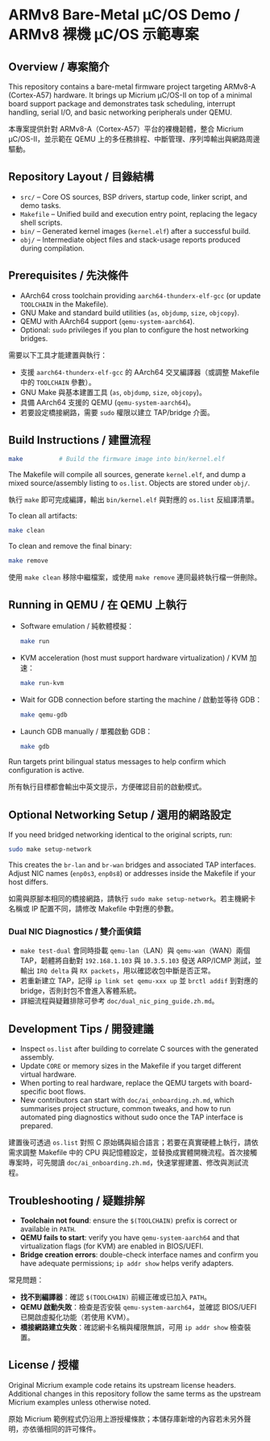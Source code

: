 # ARMv8 Bare-Metal µC/OS Demo / ARMv8 裸機 µC/OS 示範專案

## Overview / 專案簡介
This repository contains a bare-metal firmware project targeting ARMv8-A (Cortex-A57) hardware. It brings up Micrium µC/OS-II on top of a minimal board support package and demonstrates task scheduling, interrupt handling, serial I/O, and basic networking peripherals under QEMU.

本專案提供針對 ARMv8-A（Cortex-A57）平台的裸機韌體，整合 Micrium µC/OS-II，並示範在 QEMU 上的多任務排程、中斷管理、序列埠輸出與網路周邊驅動。

## Repository Layout / 目錄結構
- `src/` – Core OS sources, BSP drivers, startup code, linker script, and demo tasks.
- `Makefile` – Unified build and execution entry point, replacing the legacy shell scripts.
- `bin/` – Generated kernel images (`kernel.elf`) after a successful build.
- `obj/` – Intermediate object files and stack-usage reports produced during compilation.

## Prerequisites / 先決條件
- AArch64 cross toolchain providing `aarch64-thunderx-elf-gcc` (or update `TOOLCHAIN` in the Makefile).
- GNU Make and standard build utilities (`as`, `objdump`, `size`, `objcopy`).
- QEMU with AArch64 support (`qemu-system-aarch64`).
- Optional: `sudo` privileges if you plan to configure the host networking bridges.

需要以下工具才能建置與執行：
- 支援 `aarch64-thunderx-elf-gcc` 的 AArch64 交叉編譯器（或調整 Makefile 中的 `TOOLCHAIN` 參數）。
- GNU Make 與基本建置工具 (`as`, `objdump`, `size`, `objcopy`)。
- 具備 AArch64 支援的 QEMU (`qemu-system-aarch64`)。
- 若要設定橋接網路，需要 `sudo` 權限以建立 TAP/bridge 介面。

## Build Instructions / 建置流程
```bash
make          # Build the firmware image into bin/kernel.elf
```
The Makefile will compile all sources, generate `kernel.elf`, and dump a mixed source/assembly listing to `os.list`. Objects are stored under `obj/`.

執行 `make` 即可完成編譯，輸出 `bin/kernel.elf` 與對應的 `os.list` 反組譯清單。

To clean all artifacts:
```bash
make clean
```
To clean and remove the final binary:
```bash
make remove
```

使用 `make clean` 移除中繼檔案，或使用 `make remove` 連同最終執行檔一併刪除。

## Running in QEMU / 在 QEMU 上執行
- Software emulation / 純軟體模擬：
  ```bash
  make run
  ```
- KVM acceleration (host must support hardware virtualization) / KVM 加速：
  ```bash
  make run-kvm
  ```
- Wait for GDB connection before starting the machine / 啟動並等待 GDB：
  ```bash
  make qemu-gdb
  ```
- Launch GDB manually / 單獨啟動 GDB：
  ```bash
  make gdb
  ```

Run targets print bilingual status messages to help confirm which configuration is active.

所有執行目標都會輸出中英文提示，方便確認目前的啟動模式。

## Optional Networking Setup / 選用的網路設定
If you need bridged networking identical to the original scripts, run:
```bash
sudo make setup-network
```
This creates the `br-lan` and `br-wan` bridges and associated TAP interfaces. Adjust NIC names (`enp0s3`, `enp0s8`) or addresses inside the Makefile if your host differs.

如需與原腳本相同的橋接網路，請執行 `sudo make setup-network`。若主機網卡名稱或 IP 配置不同，請修改 Makefile 中對應的參數。

### Dual NIC Diagnostics / 雙介面偵錯
- `make test-dual` 會同時掛載 `qemu-lan`（LAN）與 `qemu-wan`（WAN）兩個 TAP，韌體將自動對 `192.168.1.103` 與 `10.3.5.103` 發送 ARP/ICMP 測試，並輸出 `IRQ delta` 與 `RX packets`，用以確認收包中斷是否正常。
- 若重新建立 TAP，記得 `ip link set qemu-xxx up` 並 `brctl addif` 到對應的 bridge，否則封包不會進入客體系統。
- 詳細流程與疑難排除可參考 `doc/dual_nic_ping_guide.zh.md`。

## Development Tips / 開發建議
- Inspect `os.list` after building to correlate C sources with the generated assembly.
- Update `CORE` or memory sizes in the Makefile if you target different virtual hardware.
- When porting to real hardware, replace the QEMU targets with board-specific boot flows.
- New contributors can start with `doc/ai_onboarding.zh.md`, which summarises project structure, common tweaks, and how to run automated ping diagnostics without sudo once the TAP interface is prepared.

建置後可透過 `os.list` 對照 C 原始碼與組合語言；若要在真實硬體上執行，請依需求調整 Makefile 中的 CPU 與記憶體設定，並替換成實體開機流程。首次接觸專案時，可先閱讀 `doc/ai_onboarding.zh.md`，快速掌握建置、修改與測試流程。

## Troubleshooting / 疑難排解
- **Toolchain not found**: ensure the `$(TOOLCHAIN)` prefix is correct or available in `PATH`.
- **QEMU fails to start**: verify you have `qemu-system-aarch64` and that virtualization flags (for KVM) are enabled in BIOS/UEFI.
- **Bridge creation errors**: double-check interface names and confirm you have adequate permissions; `ip addr show` helps verify adapters.

常見問題：
- **找不到編譯器**：確認 `$(TOOLCHAIN)` 前綴正確或已加入 `PATH`。
- **QEMU 啟動失敗**：檢查是否安裝 `qemu-system-aarch64`，並確認 BIOS/UEFI 已開啟虛擬化功能（若使用 KVM）。
- **橋接網路建立失敗**：確認網卡名稱與權限無誤，可用 `ip addr show` 檢查裝置。

## License / 授權
Original Micrium example code retains its upstream license headers. Additional changes in this repository follow the same terms as the upstream Micrium examples unless otherwise noted.

原始 Micrium 範例程式仍沿用上游授權條款；本儲存庫新增的內容若未另外聲明，亦依循相同的許可條件。
